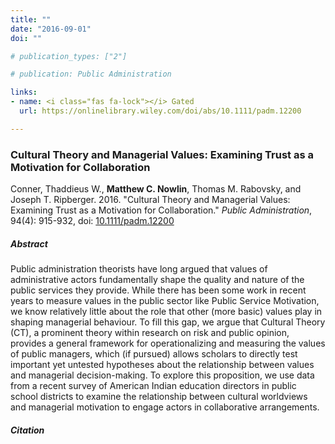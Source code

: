```yaml
---
title: ""
date: "2016-09-01"
doi: ""

# publication_types: ["2"]

# publication: Public Administration

links:
- name: <i class="fas fa-lock"></i> Gated 
  url: https://onlinelibrary.wiley.com/doi/abs/10.1111/padm.12200

---
```


### Cultural Theory and Managerial Values: Examining Trust as a Motivation for Collaboration

Conner, Thaddieus W., **Matthew C. Nowlin**, Thomas M. Rabovsky, and Joseph T. Ripberger. 2016.  "Cultural Theory and Managerial Values: Examining Trust as a Motivation for Collaboration." _Public Administration_, 94(4): 915-932, doi: <a href="https://onlinelibrary.wiley.com/doi/abs/10.1111/padm.12200" itemprop="url">10.1111/padm.12200</span></a> 

##### Abstract 
Public administration theorists have long argued that values of administrative actors fundamentally shape the quality and nature of the public services they provide. While there has been some work in recent years to measure values in the public sector like Public Service Motivation, we know relatively little about the role that other (more basic) values play in shaping managerial behaviour. To fill this gap, we argue that Cultural Theory (CT), a prominent theory within research on risk and public opinion, provides a general framework for operationalizing and measuring the values of public managers, which (if pursued) allows scholars to directly test important yet untested hypotheses about the relationship between values and managerial decision-making. To explore this proposition, we use data from a recent survey of American Indian education directors in public school districts to examine the relationship between cultural worldviews and managerial motivation to engage actors in collaborative arrangements.

##### Citation 

